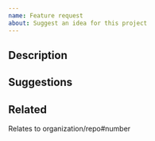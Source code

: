 ```yaml
---
name: Feature request
about: Suggest an idea for this project
---
```


## Description

<!-- Describe how the application works currently in 1-2 sentences. -->

<!-- A screenshot is helpful. -->

## Suggestions

<!-- Provide a clear and concise description of how the application should work instead. -->

<!-- Describe any alternatives you've considered. -->

## Related

Relates to organization/repo#number <!-- Reference related commits, issues and pull requests. Type `#` and select from the list. -->